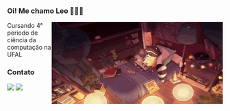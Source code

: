 ### Oi! Me chamo Leo 👋🙋‍♂️


<img align="right" height="193" width="400" alt="Leo-gif" src="/to_readme/guaxinim.gif">


<p>Cursando 4° periodo de ciência da computação na UFAL</p>

<h3>Contato</h3>

<div>
    <a href="mailto:contato@leosmc13@gmail.com"><img src="https://img.shields.io/badge/Gmail-D14836?style=for-the-badge&logo=gmail&logoColor=white"></a>
    <a href="https://www.linkedin.com/in/leonardo-vinicius-wanderley/"><img src="https://img.shields.io/badge/LinkedIn-0077B5?style=for-the-badge&logo=linkedin&logoColor=white"></a>
</div>
